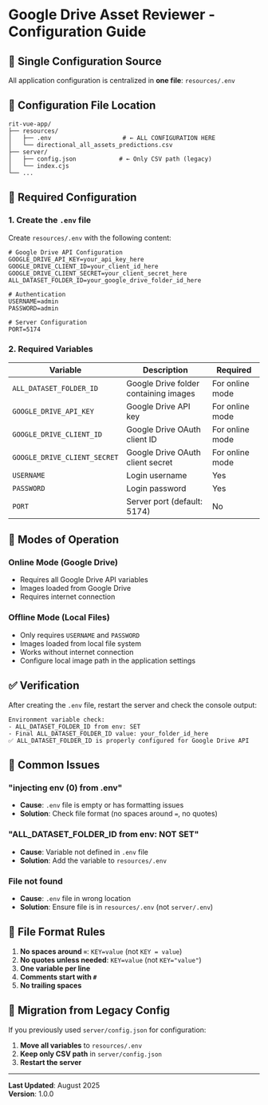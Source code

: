 # Google Drive Asset Reviewer - Configuration Guide

## 🎯 Single Configuration Source

All application configuration is centralized in **one file**: `resources/.env`

## 📁 Configuration File Location

```
rit-vue-app/
├── resources/
│   ├── .env                    # ← ALL CONFIGURATION HERE
│   └── directional_all_assets_predictions.csv
├── server/
│   ├── config.json            # ← Only CSV path (legacy)
│   └── index.cjs
└── ...
```

## 🔧 Required Configuration

### 1. Create the `.env` file
Create `resources/.env` with the following content:

```env
# Google Drive API Configuration
GOOGLE_DRIVE_API_KEY=your_api_key_here
GOOGLE_DRIVE_CLIENT_ID=your_client_id_here
GOOGLE_DRIVE_CLIENT_SECRET=your_client_secret_here
ALL_DATASET_FOLDER_ID=your_google_drive_folder_id_here

# Authentication
USERNAME=admin
PASSWORD=admin

# Server Configuration
PORT=5174
```

### 2. Required Variables

| Variable | Description | Required |
|----------|-------------|----------|
| `ALL_DATASET_FOLDER_ID` | Google Drive folder containing images | For online mode |
| `GOOGLE_DRIVE_API_KEY` | Google Drive API key | For online mode |
| `GOOGLE_DRIVE_CLIENT_ID` | Google Drive OAuth client ID | For online mode |
| `GOOGLE_DRIVE_CLIENT_SECRET` | Google Drive OAuth client secret | For online mode |
| `USERNAME` | Login username | Yes |
| `PASSWORD` | Login password | Yes |
| `PORT` | Server port (default: 5174) | No |

## 🚀 Modes of Operation

### Online Mode (Google Drive)
- Requires all Google Drive API variables
- Images loaded from Google Drive
- Requires internet connection

### Offline Mode (Local Files)
- Only requires `USERNAME` and `PASSWORD`
- Images loaded from local file system
- Works without internet connection
- Configure local image path in the application settings

## ✅ Verification

After creating the `.env` file, restart the server and check the console output:

```
Environment variable check:
- ALL_DATASET_FOLDER_ID from env: SET
- Final ALL_DATASET_FOLDER_ID value: your_folder_id_here
✅ ALL_DATASET_FOLDER_ID is properly configured for Google Drive API
```

## 🚨 Common Issues

### "injecting env (0) from .env"
- **Cause**: `.env` file is empty or has formatting issues
- **Solution**: Check file format (no spaces around `=`, no quotes)

### "ALL_DATASET_FOLDER_ID from env: NOT SET"
- **Cause**: Variable not defined in `.env` file
- **Solution**: Add the variable to `resources/.env`

### File not found
- **Cause**: `.env` file in wrong location
- **Solution**: Ensure file is in `resources/.env` (not `server/.env`)

## 📝 File Format Rules

1. **No spaces around `=`**: `KEY=value` (not `KEY = value`)
2. **No quotes unless needed**: `KEY=value` (not `KEY="value"`)
3. **One variable per line**
4. **Comments start with `#`**
5. **No trailing spaces**

## 🔄 Migration from Legacy Config

If you previously used `server/config.json` for configuration:

1. **Move all variables** to `resources/.env`
2. **Keep only CSV path** in `server/config.json`
3. **Restart the server**

---

**Last Updated**: August 2025  
**Version**: 1.0.0
